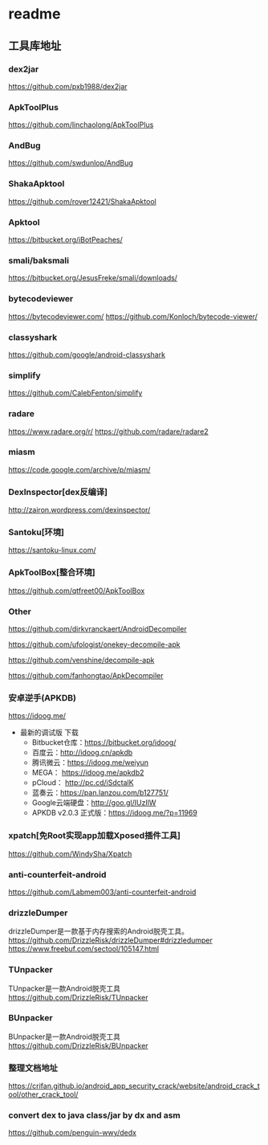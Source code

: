 # readme

## 工具库地址

### dex2jar  
https://github.com/pxb1988/dex2jar

### ApkToolPlus
https://github.com/linchaolong/ApkToolPlus

### AndBug
https://github.com/swdunlop/AndBug

### ShakaApktool
https://github.com/rover12421/ShakaApktool

### Apktool
https://bitbucket.org/iBotPeaches/

### smali/baksmali
https://bitbucket.org/JesusFreke/smali/downloads/

### bytecodeviewer
https://bytecodeviewer.com/
https://github.com/Konloch/bytecode-viewer/

### classyshark
https://github.com/google/android-classyshark

### simplify
https://github.com/CalebFenton/simplify

### radare
https://www.radare.org/r/
https://github.com/radare/radare2

### miasm
https://code.google.com/archive/p/miasm/

### DexInspector[dex反编译]
http://zairon.wordpress.com/dexinspector/

### Santoku[环境]
https://santoku-linux.com/

### ApkToolBox[整合环境]
https://github.com/qtfreet00/ApkToolBox

### Other
https://github.com/dirkvranckaert/AndroidDecompiler

https://github.com/ufologist/onekey-decompile-apk


https://github.com/venshine/decompile-apk

https://github.com/fanhongtao/ApkDecompiler

### 安卓逆手(APKDB)
https://idoog.me/
* 最新的调试版 下载
    * Bitbucket仓库：https://bitbucket.org/idoog/
    * 百度云：http://idoog.cn/apkdb
    * 腾讯微云：https://idoog.me/weiyun
    * MEGA： https://idoog.me/apkdb2
    * pCloud： http://pc.cd/iSdctalK
    * 蓝奏云：https://pan.lanzou.com/b127751/
    * Google云端硬盘：http://goo.gl/IUzIlW
    * APKDB v2.0.3 正式版：https://idoog.me/?p=11969


### xpatch[免Root实现app加载Xposed插件工具]
https://github.com/WindySha/Xpatch

### anti-counterfeit-android
https://github.com/Labmem003/anti-counterfeit-android

### drizzleDumper
drizzleDumper是一款基于内存搜索的Android脱壳工具。
https://github.com/DrizzleRisk/drizzleDumper#drizzledumper
https://www.freebuf.com/sectool/105147.html


### TUnpacker
TUnpacker是一款Android脱壳工具
https://github.com/DrizzleRisk/TUnpacker

### BUnpacker
BUnpacker是一款Android脱壳工具
https://github.com/DrizzleRisk/BUnpacker

### 整理文档地址
https://crifan.github.io/android_app_security_crack/website/android_crack_tool/other_crack_tool/


### convert dex to java class/jar by dx and asm
https://github.com/penguin-wwy/dedx
